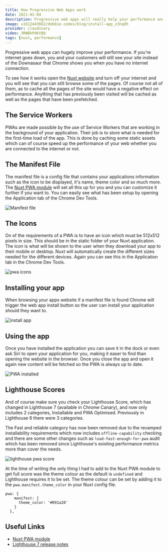 ```yaml
---
title: How Progressive Web Apps work
date: 2021-02-04
description: Progressive web apps will really help your performance and you can install them on your home screen or desktop and have that app like feel for your website. Let's have a look at how they work.
image: v1612443662/debbie.codes/blog/install-app_z3nqdh
provider: cloudinary
video: 3RWBkPdKtBQ
tags: [nuxt, performance]
---
```


Progressive web apps can hugely improve your performance. If you're internet goes down, you and your customers will still see your site instead of the Downasaur that Chrome shows you when you have no internet connection.

To see how it works open the [Nuxt website](https://nuxtjs.org/) and turn off your internet and you will see that you can still browse some of the pages. Of course not all of them, as to cache all the pages of the site would have a negative effect on performance. Anything that has previously been visited will be cached as well as the pages that have been prefetched.

## The Service Workers

PWAs are made possible by the use of Service Workers that are working in the background of your application. Their job is to store what is needed for the first-time load of the app. This is done by caching some static assets which can of course speed up the performance of your web whether you are connected to the internet or not.

## The Manifest File

The manifest file is a config file that contains your applications information such as the icon to be displayed, it's name, theme color and so much more. The [Nuxt PWA module](https://pwa.nuxtjs.org/) will set all this up for you and you can customize it further if you want to. You can easily see what has been setup by opening the Application tab of the Chrome Dev Tools.

![Manifest file](https://res.cloudinary.com/debsobrien/image/upload/f_auto,fl_lossy,q_auto/v1612442945/debbie.codes/blog/manifest-json_px311e.png)

## The Icons

On of the requirements of a PWA is to have an icon which must be 512x512 pixels in size. This should be in the static folder of your Nuxt application. The icon is what will be shown to the user when they download your app to their mobile or desktop. Nuxt will automatically create the different sizes needed for the different devices. Again you can see this in the Application tab in the Chrome Dev Tools.

![pwa icons](https://res.cloudinary.com/debsobrien/image/upload/f_auto,fl_lossy,q_auto/v1612443336/debbie.codes/blog/pwa-icons_f28jtg.png)

## Installing your app

When browsing your apps website if a manifest file is found Chrome will trigger the web app install button so the user can install your application should they want to.

![install app](https://res.cloudinary.com/debsobrien/image/upload/v1612443662/debbie.codes/blog/install-app_z3nqdh.png)

## Using the app

Once you have installed the application you can save it in the dock or even ask Siri to open your application for you, making it easer to find than opening the website in the browser. Once you close the app and open it again new content will be fetched so the PWA is always up to date.

![PWA installed](https://res.cloudinary.com/debsobrien/image/upload/f_auto,fl_lossy,q_auto/v1612443512/debbie.codes/blog/pwa-installed_kw8gym.png)

## Lighthouse Scores

And of course make sure you check your Lighthouse Score, which has changed in Lighthouse 7 (available in Chrome Canary), and now only includes 2 categories, Installable and PWA Optimised. Previously in Lighthouse 6 there were 3 categories.

The Fast and reliable category has now been removed due to the revamped installability requirements which now includes `offline-capability` checking and there are some other changes such as `load-fast-enough-for-pwa` audit which has been removed since Lighthouse's existing performance metrics more than cover the needs.

![lighthouse pwa score](https://res.cloudinary.com/debsobrien/image/upload/f_auto,fl_lossy,q_auto/v1612444177/debbie.codes/blog/lighthouse_cwbemf.png)

At the time of writing the only thing I had to add to the Nuxt PWA module to get full score was the theme colour as the default is `undefined` and Lighthouse requires it to be set. The theme colour can be set by adding it to the `pwa.manifest.theme_color` in your Nuxt config file.

```js{}[nuxt.config.js]
pwa: {
    manifest: {
      theme_color: '#091a28'
    }
  },
```

## Useful Links

- [Nuxt PWA module](https://pwa.nuxtjs.org/)
- [Lighthouse 7 release notes](https://github.com/GoogleChrome/lighthouse/releases)
